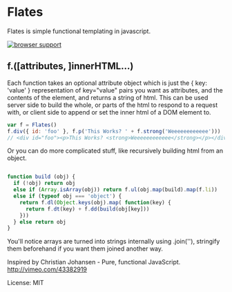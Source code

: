 # Flates

Flates is simple functional templating in javascript.

[![browser support](http://ci.testling.com/nrn/flates.png)](http://ci.testling.com/nrn/flates)

## f.<tagName>([attributes, ]innerHTML...)

Each function takes an optional attribute object which is just the
{ key: 'value' } representation of key="value" pairs you want
as attributes, and the contents of the element, and returns a
string of html.  This can be used server side to build the whole, or parts
of the html to respond to a request with, or client side to append or
set the inner html of a DOM element to.


```javascript
var f = Flates()
f.div({ id: 'foo' }, f.p('This Works? ' + f.strong('Weeeeeeeeeeee')))
// <div id="foo"><p>This Works? <strong>Weeeeeeeeeeee</strong></p></div>
```

Or you can do more complicated stuff, like recursively building html from an
object.

```javascript

function build (obj) {
  if (!obj) return obj
  else if (Array.isArray(obj)) return f.ul(obj.map(build).map(f.li))
  else if (typeof obj === 'object') {
    return f.dl(Object.keys(obj).map( function(key) {
      return f.dt(key) + f.dd(build(obj[key]))
    }))
  } else return obj
}

```

You'll notice arrays are turned into strings internally using .join(''),
stringify them beforehand if you want them joined another way.

Inspired by Christian Johansen - Pure, functional JavaScript.
http://vimeo.com/43382919


License: MIT

